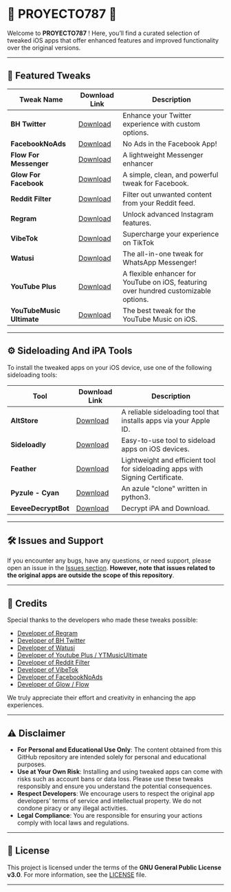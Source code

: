 # 📱 PROYECTO787 📱

Welcome to **PROYECTO787** ! Here, you’ll find a curated selection of tweaked iOS apps that offer enhanced features and improved functionality over the original versions.

---

## 🚀 Featured Tweaks

| Tweak Name               | Download Link                                                                                       | Description                                                                                                                   |
|--------------------------|-----------------------------------------------------------------------------------------------------|---------------------------------------------------------------------------------------------------------------------------------                                                                                              |
| **BH Twitter**           | [Download](https://github.com/BandarHL/BHTwitter)                                                   | Enhance your Twitter experience with custom options.       |
| **FacebookNoAds**        | [Download](https://www.ios-repo-updates.com/repository/p2kdev-s-repo/package/com.p2kdev.facebooknoads/) | No Ads in the Facebook App!                                                                                                   |
| **Flow For Messenger**   | [Download](https://github.com/dayanch96/Flow)                                                       | A lightweight Messenger enhancer                                                                                              |
| **Glow For Facebook**    | [Download](https://github.com/dayanch96/Glow)                                                       | A simple, clean, and powerful tweak for Facebook.                                                                             |                                                                                          |
| **Reddit Filter**        | [Download](https://github.com/level3tjg/RedditFilter)                                               | Filter out unwanted content from your Reddit feed.                                                                            |
| **Regram**               | [Download](https://www.patreon.com/FouadRaheb)                                                      | Unlock advanced Instagram features.                                                                                           |
| **VibeTok**              | [Download](https://t.me/DENS0R)                                                                     | Supercharge your experience on TikTok                                                                                         |
| **Watusi**               | [Download](https://github.com/FouadRaheb/Watusi-for-WhatsApp)                                       | The all-in-one tweak for WhatsApp Messenger!                                                                                  |                                                           |
| **YouTube Plus**         | [Download](https://github.com/dayanch96/YTLite)                                                     | A flexible enhancer for YouTube on iOS, featuring over hundred customizable options.                                          |
| **YouTubeMusic Ultimate**| [Download](https://github.com/dayanch96/YTMusicUltimate)                                            | The best tweak for the YouTube Music on iOS.                                                                                  |



---

## ⚙️ Sideloading And iPA Tools

To install the tweaked apps on your iOS device, use one of the following sideloading tools:

| Tool        | Download Link                              | Description                                    |
|-------------|--------------------------------------------|------------------------------------------------|
| **AltStore**| [Download](https://altstore.io/)           | A reliable sideloading tool that installs apps via your Apple ID. |
| **Sideloadly** | [Download](https://sideloadly.io/)      | Easy-to-use tool to sideload apps on iOS devices. |
| **Feather** | [Download](https://github.com/khcrysalis/Feather/) | Lightweight and efficient tool for sideloading apps with Signing Certificate. |
| **Pyzule - Cyan** | [Download](https://github.com/asdfzxcvbn/pyzule-rw/) | An azule "clone" written in python3. |
| **EeveeDecryptBot** | [Download](https://t.me/eeveedecrypterbot/) | Decrypt iPA and Download. |
---

## 🛠 Issues and Support

If you encounter any bugs, have any questions, or need support, please open an issue in the [Issues section](https://github.com/xENWewho/Proyecto787/issues). **However, note that issues related to the original apps are outside the scope of this repository**. 

---

## 👏 Credits

Special thanks to the developers who made these tweaks possible:

- [Developer of Regram](https://x.com/FouadRaheb)
- [Developer of BH Twitter](https://x.com/BandarHL)
- [Developer of Watusi](https://x.com/FouadRaheb)
- [Developer of Youtube Plus / YTMusicUltimate](https://x.com/Dayanch96)
- [Developer of Reddit Filter](https://x.com/level3tjg)
- [Developer of VibeTok](https://x.com/xDensor)
- [Developer of FacebookNoAds](https://x.com/p2kdev)
- [Developer of Glow / Flow](https://x.com/Dayanch96)



We truly appreciate their effort and creativity in enhancing the app experiences.

---

## ⚠️ Disclaimer

- **For Personal and Educational Use Only**: The content obtained from this GitHub repository are intended solely for personal and educational purposes. 
- **Use at Your Own Risk**: Installing and using tweaked apps can come with risks such as account bans or data loss. Please use these tweaks responsibly and ensure you understand the potential consequences.
- **Respect Developers**: We encourage users to respect the original app developers’ terms of service and intellectual property. We do not condone piracy or any illegal activities.
- **Legal Compliance**: You are responsible for ensuring your actions comply with local laws and regulations.


---

## 📝 License

This project is licensed under the terms of the **GNU General Public License v3.0**. For more information, see the [LICENSE](https://www.gnu.org/licenses/gpl-3.0.en.html) file.

---
